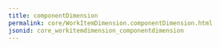 ```yaml
---
title: componentDimension
permalink: core/WorkItemDimension.componentDimension.html
jsonid: core_workitemdimension_componentdimension
---
```

